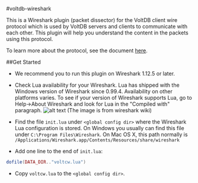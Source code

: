 #voltdb-wireshark

This is a Wireshark plugin (packet dissector) for the VoltDB client wire protocol which is used by VoltDB servers and clients to communicate with each other. This plugin will help you understand the content in the packets using this protocol.

To learn more about the protocol, see the document [here](http://downloads.voltdb.com/documentation/wireprotocol.pdf).

##Get Started
* We recommend you to run this plugin on Wireshark 1.12.5 or later.
* Check Lua availability for your Wireshark. Lua has shipped with the Windows version of Wireshark since 0.99.4. Availability on other platforms varies. To see if your version of Wireshark supports Lua, go to Help→About Wireshark and look for Lua in the "Compiled with" paragraph.
![alt text](https://wiki.wireshark.org/Lua?action=AttachFile&do=get&target=lua-about.png "Lua availability")
(The image is from wireshark wiki)

* Find the file `init.lua` under `<global config dir>` where the Wireshark Lua configuration is stored. On Windows you usually can find this file under `C:\Program Files\Wireshark`. On Mac OS X, this path normally is `/Applications/Wireshark.app/Contents/Resources/share/wireshark`
* Add one line to the end of `init.lua`:
```lua
dofile(DATA_DIR.."voltcw.lua")
```
* Copy `voltcw.lua` to the `<global config dir>`.

